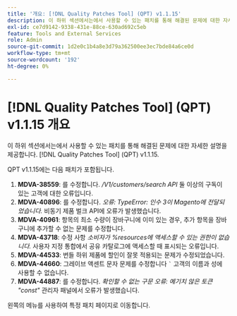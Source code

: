 ```yaml
---
title: '개요: [!DNL Quality Patches Tool] (QPT) v1.1.15'
description: 이 하위 섹션에서는에서 사용할 수 있는 패치를 통해 해결된 문제에 대한 자세한 설명을 제공합니다. [!DNL Quality Patches Tool] (QPT) v1.1.15.
exl-id: ce7d9142-9338-431e-88ce-630ad692c5eb
feature: Tools and External Services
role: Admin
source-git-commit: 1d2e0c1b4a8e3d79a362500ee3ec7bde84a6ce0d
workflow-type: tm+mt
source-wordcount: '192'
ht-degree: 0%

---
```


# [!DNL Quality Patches Tool] (QPT) v1.1.15 개요

이 하위 섹션에서는에서 사용할 수 있는 패치를 통해 해결된 문제에 대한 자세한 설명을 제공합니다. [!DNL Quality Patches Tool] (QPT) v1.1.15.

QPT v1.1.15에는 다음 패치가 포함됩니다.

1. **MDVA-38559**: 를 수정합니다. */V1/customers/search API* 둘 이상의 구독이 있는 고객에 대한 오류입니다.
1. **MDVA-40896**: 를 수정합니다. *오류: TypeError: 인수 3이 Magento에 전달되었습니다.* 비동기 제품 벌크 API에 오류가 발생했습니다.
1. **MDVA-40961**: 항목의 최소 수량이 장바구니에 이미 있는 경우, 추가 항목을 장바구니에 추가할 수 없는 문제를 수정합니다.
1. **MDVA-43718**: 수정 사항 *소비자가 %resources에 액세스할 수 있는 권한이 없습니다.* 사용자 지정 통합에서 공유 카탈로그에 액세스할 때 표시되는 오류입니다.
1. **MDVA-44533**: 번들 하위 제품에 할인이 잘못 적용되는 문제가 수정되었습니다.
1. **MDVA-44660**: 그레이브 액센트 문자 문제를 수정합니다 ``` ` ``` 고객의 이름과 성에 사용할 수 없습니다.
1. **MDVA-44887**: 를 수정합니다. *확인할 수 없는 구문 오류: 예기치 않은 토큰 &quot;const&quot;* 관리자 패널에서 오류가 발생했습니다.

왼쪽의 메뉴를 사용하여 특정 패치 페이지로 이동합니다.
